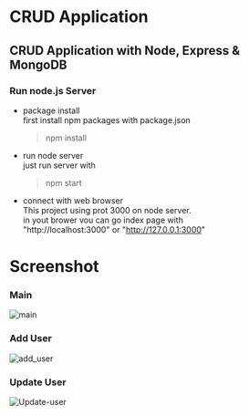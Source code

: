 # CRUD Application

## CRUD Application with Node, Express & MongoDB



### Run node.js Server
  - package install<br>
    first install npm packages with package.json
    > npm install
  
  - run node server<br>
    just run server with
    > npm start
    
  - connect with web browser<br>
    This project using prot 3000 on node server.<br>
    in yout brower vou can go index page with <br>
    "http://localhost:3000" or "http://127.0.0.1:3000"
    
    
    
    
# Screenshot


### Main
![main](https://user-images.githubusercontent.com/43642411/111018717-d47f2900-83fd-11eb-9f45-89f025098544.PNG)


### Add User 
![add_user](https://user-images.githubusercontent.com/43642411/111018773-2fb11b80-83fe-11eb-81f0-9918c9b409f5.PNG)

### Update User
![Update-user](https://user-images.githubusercontent.com/43642411/111018789-4bb4bd00-83fe-11eb-8fc6-2518b790d82f.PNG)
